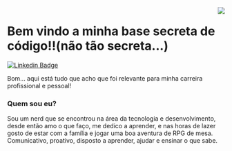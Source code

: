 <img align="right" src="https://media.giphy.com/media/13HgwGsXF0aiGY/giphy.gif">

# Bem vindo a minha base secreta de código!!(não tão secreta...)

[![Linkedin Badge](https://img.shields.io/badge/-LinkedIn-blue?style=for-the-badge&logo=Linkedin&logoColor=white&link=https://www.linkedin.com/in/hgpbrito/)](https://www.linkedin.com/in/hgpbrito/)

  Bom... aqui está tudo que acho que foi relevante para minha carreira profissional e pessoal!
 
### Quem sou eu?
  Sou um nerd que se encontrou na área da tecnologia e desenvolvimento, desde então amo o que faço, me dedico a aprender, e nas horas de lazer gosto de estar com a família e jogar uma boa aventura de RPG de mesa. Comunicativo, proativo, disposto a aprender, ajudar e ensinar o que sabe.

<!--
**HgPBrito/HgPBrito** is a ✨ _special_ ✨ repository because its `README.md` (this file) appears on your GitHub profile.

Aqui estão algumas ideias para você começar:

- 🔭 Atualmente estou trabalhando em ...
- 🌱 Atualmente estou aprendendo ...
- 👯 Estou procurando colaborar em ...
- 🤔 Estou procurando ajuda com ...
- 💬 Pergunte-me sobre ...
- 📫 Como chegar até mim: ...
- 😄 Pronomes: ...
- ⚡ Curiosidade: ...
  -->
